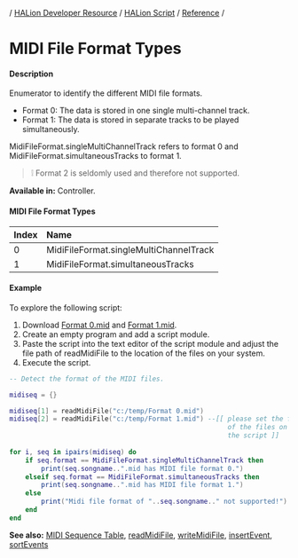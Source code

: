 / [HALion Developer Resource](../../HALion-Developer-Resource.md) / [HALion Script](./HALion-Script.md) / [Reference](./Reference.md) /

# MIDI File Format Types

#### Description

Enumerator to identify the different MIDI file formats.

* Format 0: The data is stored in one single multi-channel track.
* Format 1: The data is stored in separate tracks to be played simultaneously.

MidiFileFormat.singleMultiChannelTrack refers to format 0 and MidiFileFormat.simultaneousTracks to format 1.

>&#10069; Format 2 is seldomly used and therefore not supported.

**Available in:** Controller.

#### MIDI File Format Types

|Index|Name|
|:-|:-|
|0|MidiFileFormat.singleMultiChannelTrack|
|1|MidiFileFormat.simultaneousTracks|

#### Example

To explore the following script:

1. Download [Format 0.mid](../mid/Format%200.mid) and [Format 1.mid](../mid/Format%201.mid).
1. Create an empty program and add a script module.
1. Paste the script into the text editor of the script module and adjust the file path of readMidiFile to the location of the files on your system.
1. Execute the script.

```lua
-- Detect the format of the MIDI files.

midiseq = {}

midiseq[1] = readMidiFile("c:/temp/Format 0.mid")
midiseq[2] = readMidiFile("c:/temp/Format 1.mid") --[[ please set the file path to the location
                                                       of the files on your system before you run
                                                       the script ]]
 
for i, seq in ipairs(midiseq) do
    if seq.format == MidiFileFormat.singleMultiChannelTrack then
        print(seq.songname..".mid has MIDI file format 0.")
    elseif seq.format == MidiFileFormat.simultaneousTracks then
        print(seq.songname..".mid has MIDI file format 1.")
    else
        print("Midi file format of "..seq.songname.." not supported!")
    end
end
```

**See also:** [MIDI Sequence Table](./MIDI-Sequence-Table.md), [readMidiFile](./readMidiFile.md), [writeMidiFile](./writeMidiFile.md), [insertEvent](./insertEvent.md), [sortEvents](./sortEvents.md)